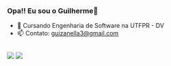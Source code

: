 ### Opa!! Eu sou o Guilherme👋

- 📖 Cursando Engenharia de Software na UTFPR - DV
- 📫 Contato: guizanella3@gmail.com

##

<div>

  <a href="https://instagram.com/guizanella3" target="_blank"><img src="https://img.shields.io/badge/Instagram-E4405F?style=for-the-badge&logo=instagram&logoColor=white" target="_blank"></a>
  <a href="https://www.linkedin.com/in/guilherme-zanella-38bb1a229" target="_blank"><img src="https://img.shields.io/badge/LinkedIn-0077B5?style=for-the-badge&logo=linkedin&logoColor=white" target="_blank"></a>
  
</div>
